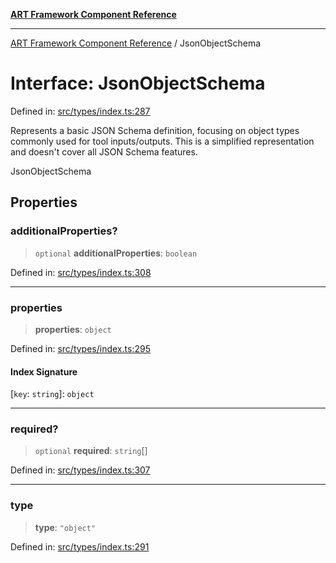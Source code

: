 [**ART Framework Component Reference**](../README.md)

***

[ART Framework Component Reference](../README.md) / JsonObjectSchema

# Interface: JsonObjectSchema

Defined in: [src/types/index.ts:287](https://github.com/hashangit/ART/blob/e4c184bd9ffa5ef078ee6a88704f24584b173411/src/types/index.ts#L287)

Represents a basic JSON Schema definition, focusing on object types commonly used for tool inputs/outputs.
This is a simplified representation and doesn't cover all JSON Schema features.

 JsonObjectSchema

## Properties

### additionalProperties?

> `optional` **additionalProperties**: `boolean`

Defined in: [src/types/index.ts:308](https://github.com/hashangit/ART/blob/e4c184bd9ffa5ef078ee6a88704f24584b173411/src/types/index.ts#L308)

***

### properties

> **properties**: `object`

Defined in: [src/types/index.ts:295](https://github.com/hashangit/ART/blob/e4c184bd9ffa5ef078ee6a88704f24584b173411/src/types/index.ts#L295)

#### Index Signature

\[`key`: `string`\]: `object`

***

### required?

> `optional` **required**: `string`[]

Defined in: [src/types/index.ts:307](https://github.com/hashangit/ART/blob/e4c184bd9ffa5ef078ee6a88704f24584b173411/src/types/index.ts#L307)

***

### type

> **type**: `"object"`

Defined in: [src/types/index.ts:291](https://github.com/hashangit/ART/blob/e4c184bd9ffa5ef078ee6a88704f24584b173411/src/types/index.ts#L291)

